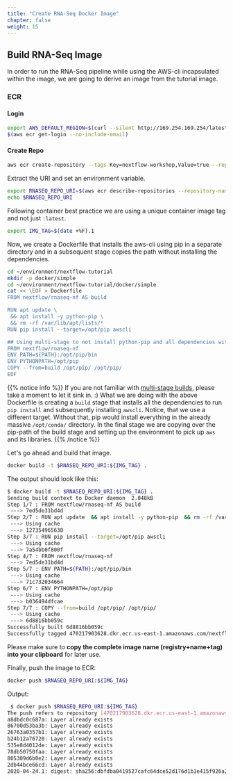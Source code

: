 ```yaml
---
title: "Create RNA-Seq Docker Image"
chapter: false
weight: 15
---
```


## Build RNA-Seq Image

In order to run the RNA-Seq pipeline while using the AWS-cli incapsulated within the image, we are going to derive an image from the tutorial image.

### ECR

#### Login

```bash
export AWS_DEFAULT_REGION=$(curl --silent http://169.254.169.254/latest/dynamic/instance-identity/document | jq -r .region)
$(aws ecr get-login --no-include-email)
```

#### Create Repo

```bash
aws ecr create-repository --tags Key=nextflow-workshop,Value=true --repository-name nextflow-rna-seq
```

Extract the URI and set an environment variable.

```bash
export RNASEQ_REPO_URI=$(aws ecr describe-repositories --repository-names=nextflow-rna-seq |jq -r '.repositories[0].repositoryUri')
echo $RNASEQ_REPO_URI
```

Following container best practice we are using a unique container image tag and not just `:latest`.

```bash
export IMG_TAG=$(date +%F).1
```

Now, we create a Dockerfile that installs the aws-cli using pip in a separate directory and in a subsequent stage copies the path without installing the dependencies.

```bash
cd ~/environment/nextflow-tutorial
mkdir -p docker/simple
cd ~/environment/nextflow-tutorial/docker/simple
cat << \EOF > Dockerfile
FROM nextflow/rnaseq-nf AS build

RUN apt update \
 && apt install -y python-pip \
 && rm -rf /var/lib/apt/lists/*
RUN pip install --target=/opt/pip awscli

## Using multi-stage to not install python-pip and all dependencies within resulting image
FROM nextflow/rnaseq-nf
ENV PATH=${PATH}:/opt/pip/bin
ENV PYTHONPATH=/opt/pip
COPY --from=build /opt/pip/ /opt/pip/
EOF
```

{{% notice info %}}
If you are not familiar with [multi-stage builds](https://docs.docker.com/develop/develop-images/multistage-build/#use-multi-stage-builds), please take a moment to let it sink in. :)
What we are doing with the above Dockerfile is creating a `build` stage that installs all the dependencies to run `pip install` and subsequently installing `awscli`. Notice, that we use a different target.
Without that, pip would install everything in the already massive `/opt/conda/` directory. In the final stage we are copying over the pip-path of the build stage and setting up the environment to pick up `aws` and its libraries.
{{% /notice %}}

Let's go ahead and build that image.

```bash
docker build -t $RNASEQ_REPO_URI:${IMG_TAG} .
```

The output should look like this:

```bash
$ docker build -t $RNASEQ_REPO_URI:${IMG_TAG} .
Sending build context to Docker daemon  2.048kB
Step 1/7 : FROM nextflow/rnaseq-nf AS build
 ---> 7ed5de31bd4d
Step 2/7 : RUN apt update  && apt install -y python-pip  && rm -rf /var/lib/apt/lists/*
 ---> Using cache
 ---> 127354965638
Step 3/7 : RUN pip install --target=/opt/pip awscli
 ---> Using cache
 ---> 7a54bb0f800f
Step 4/7 : FROM nextflow/rnaseq-nf
 ---> 7ed5de31bd4d
Step 5/7 : ENV PATH=${PATH}:/opt/pip/bin
 ---> Using cache
 ---> 71c732034664
Step 6/7 : ENV PYTHONPATH=/opt/pip
 ---> Using cache
 ---> b036494dfcae
Step 7/7 : COPY --from=build /opt/pip/ /opt/pip/
 ---> Using cache
 ---> 6d8816bb059c
Successfully built 6d8816bb059c
Successfully tagged 470217903628.dkr.ecr.us-east-1.amazonaws.com/nextflow-rna-seq:2020-04-24.1
```

Please make sure to **copy the complete image name (registry+name+tag) into your clipboard** for later use.

Finally, push the image to ECR:

```bash
docker push $RNASEQ_REPO_URI:${IMG_TAG}
```

Output:

```bash
 $ docker push $RNASEQ_REPO_URI:${IMG_TAG}
The push refers to repository [470217903628.dkr.ecr.us-east-1.amazonaws.com/nextflow-rna-seq]
a8dbdc0c687a: Layer already exists
86700d53ba3b: Layer already exists
26763a0357b1: Layer already exists
b24b12a76720: Layer already exists
535e8d4012de: Layer already exists
78db50750faa: Layer already exists
805309d6b0e2: Layer already exists
2db44bce66cd: Layer already exists
2020-04-24.1: digest: sha256:dbfdba0419527cafc64dce52d176d1b1e415f926a270be1efac0c2ba2e113af7 size: 2005
```
